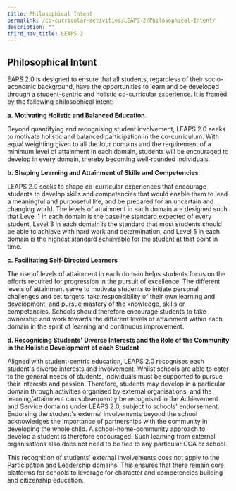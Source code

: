 ```yaml
---
title: Philosophical Intent
permalink: /co-curricular-activities/LEAPS-2/Philosophical-Intent/
description: ""
third_nav_title: LEAPS 2
---
```

## Philosophical Intent

EAPS 2.0 is designed to ensure that all students, regardless of their socio-economic background, have the opportunities to learn and be developed through a student-centric and holistic co-curricular experience. It is framed by the following philosophical intent: 

**a. Motivating Holistic and Balanced Education**

Beyond quantifying and recognising student involvement, LEAPS 2.0 seeks to motivate holistic and balanced participation in the co-curriculum. With equal weighting given to all the four domains and the requirement of a minimum level of attainment in each domain, students will be encouraged to develop in every domain, thereby becoming well-rounded individuals.

**b. Shaping Learning and Attainment of Skills and Competencies**  

LEAPS 2.0 seeks to shape co-curricular experiences that encourage students to develop skills and competencies that would enable them to lead a meaningful and purposeful life, and be prepared for an uncertain and changing world. The levels of attainment in each domain are designed such that Level 1 in each domain is the baseline standard expected of every student, Level 3 in each domain is the standard that most students should be able to achieve with hard work and determination, and Level 5 in each domain is the highest standard achievable for the student at that point in time. 

**c. Facilitating Self-Directed Learners**  

The use of levels of attainment in each domain helps students focus on the efforts required for progression in the pursuit of excellence. The different levels of attainment serve to motivate students to initiate personal challenges and set targets, take responsibility of their own learning and development, and pursue mastery of the knowledge, skills or competencies. Schools should therefore encourage students to take ownership and work towards the different levels of attainment within each domain in the spirit of learning and continuous improvement.

**d. Recognising Students' Diverse Interests and the Role of the Community in the Holistic Development of each Student**  

Aligned with student-centric education, LEAPS 2.0 recognises each student's diverse interests and involvement. Whilst schools are able to cater to the general needs of students, individuals must be supported to pursue their interests and passion. Therefore, students may develop in a particular domain through activities organised by external organisations, and the learning/attainment can subsequently be recognised in the Achievement and Service domains under LEAPS 2.0, subject to schools' endorsement. Endorsing the student's external involvements beyond the school acknowledges the importance of partnerships with the community in developing the whole child. A school-home-community approach to develop a student is therefore encouraged. Such learning from external organisations also does not need to be tied to any particular CCA or school. 

This recognition of students' external involvements does not apply to the Participation and Leadership domains. This ensures that there remain core platforms for schools to leverage for character and competencies building and citizenship education.